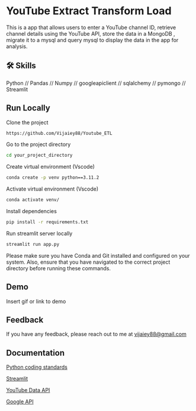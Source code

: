 
# YouTube Extract Transform Load
This is a app that allows users to enter a YouTube channel ID, retrieve channel details using the YouTube API, store the data in a MongoDB , migrate it to a mysql and query mysql to display the data in the app for analysis.

## 🛠 Skills
Python // Pandas // Numpy // googleapiclient // sqlalchemy // pymongo // Streamlit  


## Run Locally

Clone the project

```bash
https://github.com/Vijaiey88/Youtube_ETL
```

Go to the project directory

```bash
cd your_project_directory
```

Create virtual environment (Vscode)

```bash
conda create -p venv python==3.11.2
```
Activate virtual environment (Vscode)

```bash
conda activate venv/ 
```

Install dependencies

```bash
pip install -r requirements.txt
```

Run streamlit server locally

```bash
streamlit run app.py
```

Please make sure you have Conda and Git installed and configured on your system. Also, ensure that you have navigated to the correct project directory before running these commands.

## Demo

Insert gif or link to demo


## Feedback

If you have any feedback, please reach out to me at vijaiey88@gmail.com


## Documentation
[Python coding standards]([https://docs.streamlit.io/library/api-reference](https://www.python.org/dev/peps/pep-0008/))

[Streamlit](https://docs.streamlit.io/library/api-reference)

[YouTube Data API](https://developers.google.com/youtube/v3/getting-started)

[Google API](https://console.cloud.google.com/apis/library?_ga=2.208225745.274344734.1698029396-1724180012.1698029334)

